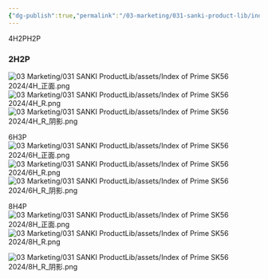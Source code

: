 ```yaml
---
{"dg-publish":true,"permalink":"/03-marketing/031-sanki-product-lib/index-of-prime-sk-56-2024/","tags":["SKProductLib"]}
---
```


4H2PH2P
### 2H2P
![03 Marketing/031 SANKI ProductLib/assets/Index of Prime SK56 2024/4H_正面.png](/img/user/03%20Marketing/031%20SANKI%20ProductLib/assets/Index%20of%20Prime%20SK56%202024/4H_%E6%AD%A3%E9%9D%A2.png)
![03 Marketing/031 SANKI ProductLib/assets/Index of Prime SK56 2024/4H_R.png](/img/user/03%20Marketing/031%20SANKI%20ProductLib/assets/Index%20of%20Prime%20SK56%202024/4H_R.png)
![03 Marketing/031 SANKI ProductLib/assets/Index of Prime SK56 2024/4H_R_阴影.png](/img/user/03%20Marketing/031%20SANKI%20ProductLib/assets/Index%20of%20Prime%20SK56%202024/4H_R_%E9%98%B4%E5%BD%B1.png)

6H3P
![03 Marketing/031 SANKI ProductLib/assets/Index of Prime SK56 2024/6H_正面.png](/img/user/03%20Marketing/031%20SANKI%20ProductLib/assets/Index%20of%20Prime%20SK56%202024/6H_%E6%AD%A3%E9%9D%A2.png)
![03 Marketing/031 SANKI ProductLib/assets/Index of Prime SK56 2024/6H_R.png](/img/user/03%20Marketing/031%20SANKI%20ProductLib/assets/Index%20of%20Prime%20SK56%202024/6H_R.png)
![03 Marketing/031 SANKI ProductLib/assets/Index of Prime SK56 2024/6H_R_阴影.png](/img/user/03%20Marketing/031%20SANKI%20ProductLib/assets/Index%20of%20Prime%20SK56%202024/6H_R_%E9%98%B4%E5%BD%B1.png)

8H4P
![03 Marketing/031 SANKI ProductLib/assets/Index of Prime SK56 2024/8H_正面.png](/img/user/03%20Marketing/031%20SANKI%20ProductLib/assets/Index%20of%20Prime%20SK56%202024/8H_%E6%AD%A3%E9%9D%A2.png)
![03 Marketing/031 SANKI ProductLib/assets/Index of Prime SK56 2024/8H_R.png](/img/user/03%20Marketing/031%20SANKI%20ProductLib/assets/Index%20of%20Prime%20SK56%202024/8H_R.png)

![03 Marketing/031 SANKI ProductLib/assets/Index of Prime SK56 2024/8H_R_阴影.png](/img/user/03%20Marketing/031%20SANKI%20ProductLib/assets/Index%20of%20Prime%20SK56%202024/8H_R_%E9%98%B4%E5%BD%B1.png)
